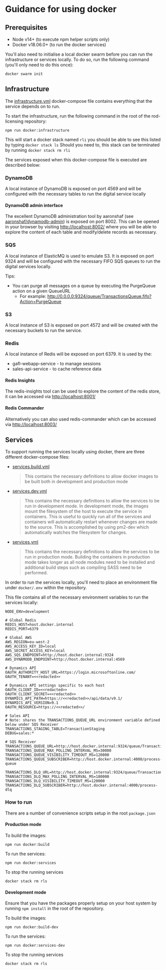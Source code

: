 # Guidance for using docker

## Prerequisites

- Node v14+ (to execute npm helper scripts only)
- Docker v18.06.0+ (to run the docker services)

You'll also need to initialise a local docker swarm before you can run the infrastructure or services locally. To do so, run the following
command (you'll only need to do this once):

```shell script
docker swarm init
```

## Infrastructure

The [infrastructure.yml](infrastructure.yml) docker-compose file contains everything that the service depends on to run.

To start the infrastructure, run the following command in the root of the rod-licensing repository:

```shell script
npm run docker:infrastructure
```

This will start a docker stack named `rli` you should be able to see this listed by typing `docker stack ls`
Should you need to, this stack can be terminated by running `docker stack rm rli`

The services exposed when this docker-compose file is executed are described below:

### DynamoDB

A local instance of DynamoDB is exposed on port 4569 and will be configured with the necessary tables to run the digital service locally

#### DynamoDB admin interface

The excellent DynamoDB administration tool by aaronshaf (see [aaronshaf/dynamodb-admin](https://github.com/aaronshaf/dynamodb-admin)) is
exposed on port 8002. This can be opened in your browser by visiting [http://localhost:8002/](http://localhost:8002/) where you will be
able to explore the content of each table and modify/delete records as necessary.

### SQS

A local instance of ElasticMQ is used to emulate S3. It is exposed on port 9324 and will be configured with the necessary FIFO SQS queues
to run the digital services locally.

Tips:

- You can purge all messages on a queue by executing the PurgeQueue action on a given QueueURL
  - For example: http://0.0.0.0:9324/queue/TransactionsQueue.fifo?Action=PurgeQueue

### S3

A local instance of S3 is exposed on port 4572 and will be created with the necessary buckets to run the service.

### Redis

A local instance of Redis will be exposed on port 6379. It is used by the:

- gafl-webapp-service - to manage sessions
- sales-api-service - to cache reference data

#### Redis Insights

The redis-insights tool can be used to explore the content of the redis store, it can be accessed via [http://localhost:8001/](http://localhost:8001/)

#### Redis Commander

Alternatively you can also used redis-commander which can be accessed via [http://localhost:8003/](http://localhost:8003/)

## Services

To support running the services locally using docker, there are three different docker-compose files:

- [services.build.yml](services.build.yml)
  > This contains the necessary definitions to allow docker images to be built both in development and production mode
- [services.dev.yml](services.dev.yml)
  > This contains the necessary definitions to allow the services to be run in development mode.
  > In development mode, the images mount the filesystem of the host to execute the service in containers. This is useful
  > to quickly run all of the services and containers will automatically restart whenever changes are made to the source.
  > This is accomplished by using pm2-dev which automatically watches the filesystem for changes.
- [services.yml](services.yml)
  > This contains the necessary definitions to allow the services to be run in production mode.
  > Building the containers in production mode takes longer as all node modules need to be installed and additional build
  > steps such as compiling SASS need to be performed.

In order to run the services locally, you'll need to place an environment file under `docker/.env` within the repository.

This file contains all of the necessary environment variables to run the services locally:

```dotenv
NODE_ENV=development

# Global Redis
REDIS_HOST=host.docker.internal
REDIS_PORT=6379

# Global AWS
AWS_REGION=eu-west-2
AWS_ACCESS_KEY_ID=local
AWS_SECRET_ACCESS_KEY=local
AWS_SQS_ENDPOINT=http://host.docker.internal:9324
AWS_DYNAMODB_ENDPOINT=http://host.docker.internal:4569

# Dynamics API
OAUTH_AUTHORITY_HOST_URL=https://login.microsoftonline.com/
OAUTH_TENANT=<<redacted>>

# Dynamics API settings specific to each host
OAUTH_CLIENT_ID=<<redacted>>
OAUTH_CLIENT_SECRET=<<redacted>>
DYNAMICS_API_PATH=https://<<redacted>>/api/data/v9.1/
DYNAMICS_API_VERSION=9.1
OAUTH_RESOURCE=https://<<redacted>>/

# Sales API
# Note: shares the TRANSACTIONS_QUEUE_URL environment variable defined below under SQS Receiver
TRANSACTIONS_STAGING_TABLE=TransactionStaging
DEBUG=sales:*

# SQS Receiver
TRANSACTIONS_QUEUE_URL=http://host.docker.internal:9324/queue/TransactionsQueue.fifo
TRANSACTIONS_QUEUE_MAX_POLLING_INTERVAL_MS=30000
TRANSACTIONS_QUEUE_VISIBILITY_TIMEOUT_MS=120000
TRANSACTIONS_QUEUE_SUBSCRIBER=http://host.docker.internal:4000/process-queue

TRANSACTIONS_DLQ_URL=http://host.docker.internal:9324/queue/TransactionsDlq.fifo
TRANSACTIONS_DLQ_MAX_POLLING_INTERVAL_MS=180000
TRANSACTIONS_DLQ_VISIBILITY_TIMEOUT_MS=120000
TRANSACTIONS_DLQ_SUBSCRIBER=http://host.docker.internal:4000/process-dlq
```

### How to run

There are a number of convenience scripts setup in the root `package.json`

#### Production mode

To build the images:

```shell script
npm run docker:build
```

To run the services:

```shell script
npm run docker:services
```

To stop the running services

```shell script
docker stack rm rls
```

#### Development mode

Ensure that you have the packages properly setup on your host system by running `npm install` in the root of the repository.

To build the images:

```shell script
npm run docker:build-dev
```

To run the services:

```shell script
npm run docker:services-dev
```

To stop the running services

```shell script
docker stack rm rls
```
